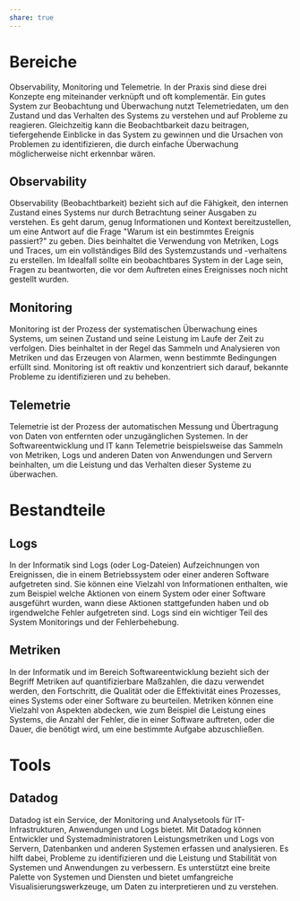 ```yaml
---
share: true
---
```


# Bereiche

Observability, Monitoring und Telemetrie.
In der Praxis sind diese drei Konzepte eng miteinander verknüpft und oft komplementär. Ein gutes System zur Beobachtung und Überwachung nutzt Telemetriedaten, um den Zustand und das Verhalten des Systems zu verstehen und auf Probleme zu reagieren. Gleichzeitig kann die Beobachtbarkeit dazu beitragen, tiefergehende Einblicke in das System zu gewinnen und die Ursachen von Problemen zu identifizieren, die durch einfache Überwachung möglicherweise nicht erkennbar wären.

## Observability

Observability (Beobachtbarkeit) bezieht sich auf die Fähigkeit, den internen Zustand eines Systems nur durch Betrachtung seiner Ausgaben zu verstehen. Es geht darum, genug Informationen und Kontext bereitzustellen, um eine Antwort auf die Frage "Warum ist ein bestimmtes Ereignis passiert?" zu geben. Dies beinhaltet die Verwendung von Metriken, Logs und Traces, um ein vollständiges Bild des Systemzustands und -verhaltens zu erstellen. Im Idealfall sollte ein beobachtbares System in der Lage sein, Fragen zu beantworten, die vor dem Auftreten eines Ereignisses noch nicht gestellt wurden.

## Monitoring

Monitoring ist der Prozess der systematischen Überwachung eines Systems, um seinen Zustand und seine Leistung im Laufe der Zeit zu verfolgen. Dies beinhaltet in der Regel das Sammeln und Analysieren von Metriken und das Erzeugen von Alarmen, wenn bestimmte Bedingungen erfüllt sind. Monitoring ist oft reaktiv und konzentriert sich darauf, bekannte Probleme zu identifizieren und zu beheben.

## Telemetrie

Telemetrie ist der Prozess der automatischen Messung und Übertragung von Daten von entfernten oder unzugänglichen Systemen. In der Softwareentwicklung und IT kann Telemetrie beispielsweise das Sammeln von Metriken, Logs und anderen Daten von Anwendungen und Servern beinhalten, um die Leistung und das Verhalten dieser Systeme zu überwachen.

# Bestandteile

## Logs

In der Informatik sind Logs (oder Log-Dateien) Aufzeichnungen von Ereignissen, die in einem Betriebssystem oder einer anderen Software aufgetreten sind. Sie können eine Vielzahl von Informationen enthalten, wie zum Beispiel welche Aktionen von einem System oder einer Software ausgeführt wurden, wann diese Aktionen stattgefunden haben und ob irgendwelche Fehler aufgetreten sind. Logs sind ein wichtiger Teil des System Monitorings und der Fehlerbehebung.

## Metriken

In der Informatik und im Bereich Softwareentwicklung bezieht sich der Begriff Metriken auf quantifizierbare Maßzahlen, die dazu verwendet werden, den Fortschritt, die Qualität oder die Effektivität eines Prozesses, eines Systems oder einer Software zu beurteilen. Metriken können eine Vielzahl von Aspekten abdecken, wie zum Beispiel die Leistung eines Systems, die Anzahl der Fehler, die in einer Software auftreten, oder die Dauer, die benötigt wird, um eine bestimmte Aufgabe abzuschließen.

# Tools

## Datadog

Datadog ist ein Service, der Monitoring und Analysetools für IT-Infrastrukturen, Anwendungen und Logs bietet. Mit Datadog können Entwickler und Systemadministratoren Leistungsmetriken und Logs von Servern, Datenbanken und anderen Systemen erfassen und analysieren. Es hilft dabei, Probleme zu identifizieren und die Leistung und Stabilität von Systemen und Anwendungen zu verbessern. Es unterstützt eine breite Palette von Systemen und Diensten und bietet umfangreiche Visualisierungswerkzeuge, um Daten zu interpretieren und zu verstehen.